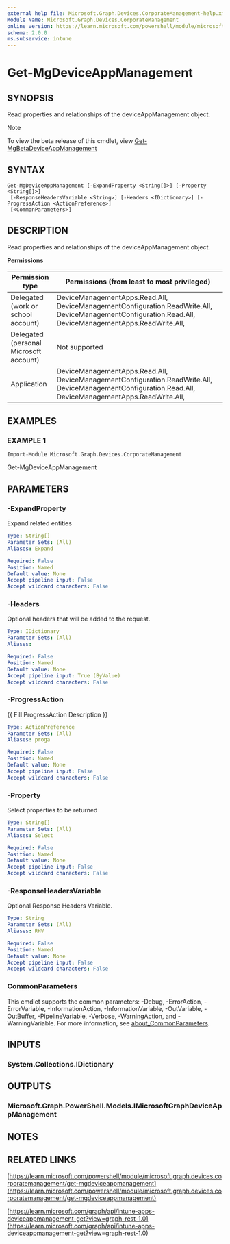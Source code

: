```yaml
---
external help file: Microsoft.Graph.Devices.CorporateManagement-help.xml
Module Name: Microsoft.Graph.Devices.CorporateManagement
online version: https://learn.microsoft.com/powershell/module/microsoft.graph.devices.corporatemanagement/get-mgdeviceappmanagement
schema: 2.0.0
ms.subservice: intune
---
```


# Get-MgDeviceAppManagement

## SYNOPSIS
Read properties and relationships of the deviceAppManagement object.

> [!NOTE]
> To view the beta release of this cmdlet, view [Get-MgBetaDeviceAppManagement](/powershell/module/Microsoft.Graph.Beta.Devices.CorporateManagement/Get-MgBetaDeviceAppManagement?view=graph-powershell-beta)

## SYNTAX

```
Get-MgDeviceAppManagement [-ExpandProperty <String[]>] [-Property <String[]>]
 [-ResponseHeadersVariable <String>] [-Headers <IDictionary>] [-ProgressAction <ActionPreference>]
 [<CommonParameters>]
```

## DESCRIPTION
Read properties and relationships of the deviceAppManagement object.

**Permissions**

| Permission type | Permissions (from least to most privileged) |
| --------------- | ------------------------------------------  |
| Delegated (work or school account) | DeviceManagementApps.Read.All, DeviceManagementConfiguration.ReadWrite.All, DeviceManagementConfiguration.Read.All, DeviceManagementApps.ReadWrite.All,  |
| Delegated (personal Microsoft account) | Not supported |
| Application | DeviceManagementApps.Read.All, DeviceManagementConfiguration.ReadWrite.All, DeviceManagementConfiguration.Read.All, DeviceManagementApps.ReadWrite.All,  |

## EXAMPLES

### EXAMPLE 1
```
Import-Module Microsoft.Graph.Devices.CorporateManagement
```

Get-MgDeviceAppManagement

## PARAMETERS

### -ExpandProperty
Expand related entities

```yaml
Type: String[]
Parameter Sets: (All)
Aliases: Expand

Required: False
Position: Named
Default value: None
Accept pipeline input: False
Accept wildcard characters: False
```

### -Headers
Optional headers that will be added to the request.

```yaml
Type: IDictionary
Parameter Sets: (All)
Aliases:

Required: False
Position: Named
Default value: None
Accept pipeline input: True (ByValue)
Accept wildcard characters: False
```

### -ProgressAction
{{ Fill ProgressAction Description }}

```yaml
Type: ActionPreference
Parameter Sets: (All)
Aliases: proga

Required: False
Position: Named
Default value: None
Accept pipeline input: False
Accept wildcard characters: False
```

### -Property
Select properties to be returned

```yaml
Type: String[]
Parameter Sets: (All)
Aliases: Select

Required: False
Position: Named
Default value: None
Accept pipeline input: False
Accept wildcard characters: False
```

### -ResponseHeadersVariable
Optional Response Headers Variable.

```yaml
Type: String
Parameter Sets: (All)
Aliases: RHV

Required: False
Position: Named
Default value: None
Accept pipeline input: False
Accept wildcard characters: False
```

### CommonParameters
This cmdlet supports the common parameters: -Debug, -ErrorAction, -ErrorVariable, -InformationAction, -InformationVariable, -OutVariable, -OutBuffer, -PipelineVariable, -Verbose, -WarningAction, and -WarningVariable. For more information, see [about_CommonParameters](http://go.microsoft.com/fwlink/?LinkID=113216).

## INPUTS

### System.Collections.IDictionary
## OUTPUTS

### Microsoft.Graph.PowerShell.Models.IMicrosoftGraphDeviceAppManagement
## NOTES

## RELATED LINKS

[https://learn.microsoft.com/powershell/module/microsoft.graph.devices.corporatemanagement/get-mgdeviceappmanagement](https://learn.microsoft.com/powershell/module/microsoft.graph.devices.corporatemanagement/get-mgdeviceappmanagement)

[https://learn.microsoft.com/graph/api/intune-apps-deviceappmanagement-get?view=graph-rest-1.0](https://learn.microsoft.com/graph/api/intune-apps-deviceappmanagement-get?view=graph-rest-1.0)























